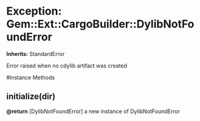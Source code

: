 # Exception: Gem::Ext::CargoBuilder::DylibNotFoundError
**Inherits:** StandardError
    

Error raised when no cdylib artifact was created



#Instance Methods
## initialize(dir) [](#method-i-initialize)

**@return** [DylibNotFoundError] a new instance of DylibNotFoundError

